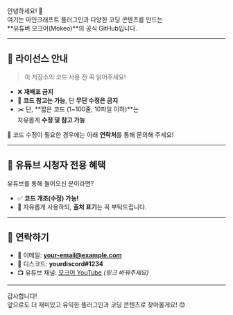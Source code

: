 

안녕하세요! 👋  
여기는 마인크래프트 플러그인과 다양한 코딩 콘텐츠를 만드는  
**유튜버 모크어(Mokeo)**의 공식 GitHub입니다.  

---

## 📜 라이선스 안내

> 이 저장소의 코드 사용 전 꼭 읽어주세요!

- ❌ **재배포 금지**
- 📖 **코드 참고는 가능**, 단 **무단 수정은 금지**
- ✂️ 단, **짧은 코드 (1~100줄, 10파일 이하)**는  
  자유롭게 **수정 및 참고 가능**

📩 코드 수정이 필요한 경우에는 아래 **연락처**를 통해 문의해 주세요!

---

## 🎥 유튜브 시청자 전용 혜택

유튜브를 통해 들어오신 분이라면?

- ✅ **코드 개조(수정) 가능!**
- 💬 자유롭게 사용하되, **출처 표기**는 꼭 부탁드립니다.

---

## 🔗 연락하기

- 📧 이메일: **your-email@example.com**
- 💬 디스코드: **yourdiscord#1234**
- 📺 유튜브 채널: [모크어 YouTube](https://youtube.com/yourchannel) *(링크 바꿔주세요)*

---

감사합니다!  
앞으로도 더 재미있고 유익한 플러그인과 코딩 콘텐츠로 찾아올게요! 😊

